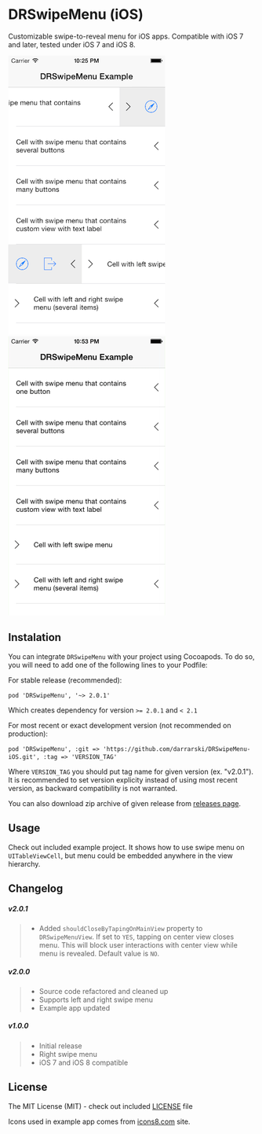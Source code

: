 # DRSwipeMenu (iOS)

Customizable swipe-to-reveal menu for iOS apps. Compatible with iOS 7 and later, tested under iOS 7 and iOS 8.

![DRSwipeMenu iOS screenshot 1](Misc/DRSwipeMenu-iOS-screenshot-1.png "DRSwipeMenu iOS screenshot 1") ![DRSwipeMenu iOS screenshot 2](Misc/DRSwipeMenu-iOS-screenshot-2.gif "DRSwipeMenu iOS screenshot 2")

## Instalation

You can integrate `DRSwipeMenu` with your project using Cocoapods. To do so, you will need to add one of the following lines to your Podfile:

For stable release (recommended):

    pod 'DRSwipeMenu', '~> 2.0.1'

Which creates dependency for version `>= 2.0.1` and `< 2.1`

For most recent or exact development version (not recommended on production):

    pod 'DRSwipeMenu', :git => 'https://github.com/darrarski/DRSwipeMenu-iOS.git', :tag => 'VERSION_TAG'

Where `VERSION_TAG` you should put tag name for given version (ex. "v2.0.1"). It is recommended to set version explicity instead of using most recent version, as backward compatibility is not warranted.

You can also download zip archive of given release from [releases page](https://github.com/darrarski/DRSwipeMenu-iOS/releases).

## Usage

Check out included example project. It shows how to use swipe menu on `UITableViewCell`, but menu could be embedded anywhere in the view hierarchy.

## Changelog

##### v2.0.1

> - Added `shouldCloseByTapingOnMainView` property to `DRSwipeMenuView`. If set to `YES`, tapping on center view closes menu. This will block user interactions with center view while menu is revealed. Default value is `NO`.

##### v2.0.0

> - Source code refactored and cleaned up
> - Supports left and right swipe menu
> - Example app updated

##### v1.0.0

> - Initial release
> - Right swipe menu
> - iOS 7 and iOS 8 compatible


## License

The MIT License (MIT) - check out included [LICENSE](LICENSE) file

Icons used in example app comes from [icons8.com](http://icons8.com/) site.
